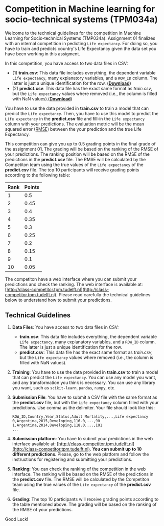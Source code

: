 
# Competition in Machine learning for socio-technical systems (TPM034a)

Welcome to the technical guidelines for the competition in Machine Learning for Socio-technical Systems (TMP034a). Assignment 01 finalizes with an internal competition in pedicting `Life expectancy`. For doing so, you have to train and predicts country's Life Expectancy given the data set you have been working in this assigment.

In this competition, you have access to two data files in CSV: 
- (1) **train.csv**: This data file includes everything, the dependent variable `Life expectancy`, many explanatory variables, and a `ROW_ID` column. The latter is just a unique identification for the row. (**[Download](/train.csv)**)
- (2) **predict.csv**: This data file has the exact same format as *train.csv*, but the `Life expectancy` values where removed (i.e., the column is filled with NaN values).(**[Download](/predict.csv)**)

You have to use the data provided in **train.csv** to train a model that can predict the `Life expectancy`. Then, you have to use this model to predict the `Life expectancy` in the **predict.csv** file and fill-in the `Life expectancy` column with your predictions. The evaluation metric will be the mean squared error ([RMSE](https://scikit-learn.org/1.5/modules/generated/sklearn.metrics.mean_squared_error.html)) between the your prediction and the true Life Expectancy.

This competition can give you up to 0.5 grading points in the final grade of the assignment 01. The grading will be based on the ranking of the RMSE of your predictions. The ranking position will be based on the RMSE of the predictions in the **predict.csv** file. The RMSE will be calculated by the Competiton team using the true values of the `Life expectancy` of the **predict.csv** file. The top 10 participants will receive grading points according to the following table:

| Rank | Points |
|------|--------|
| 1    | 0.5    |
| 2    | 0.45   |
| 3    | 0.4    |
| 4    | 0.35   |
| 5    | 0.3    |
| 6    | 0.25   |
| 7    | 0.2    |
| 8    | 0.15   |
| 9    | 0.1    |
| 10   | 0.05   |

The competiton have a web interface where you can submit your predictions and check the ranking. The web interface is available at: [http://class-competitor.tpm.tudelft.nl](http://class-competitor.tpm.tudelft.nl). Please read carefully the technical guidelines below to understand how to submit your predictions.

## Technical Guidelines

1. **Data Files**: You have access to two data files in CSV:
    - **train.csv**: This data file includes everything, the dependent variable `Life expectancy`, many explanatory variables, and a `ROW_ID` column. The latter is just a unique identification for the row.
    - **predict.csv**: This data file has the exact same format as *train.csv*, but the `Life expectancy` values where removed (i.e., the column is filled with NaN values).

2. **Training**: You have to use the data provided in **train.csv** to train a model that can predict the `Life expectancy`. You can use any model you want, and any transformation you think is necessary. You can use any library you want, such as `scikit-learn`, `pandas`, `numpy`, etc.

3. **Submission File**: You have to submit a CSV file with the same format as the **predict.csv** file, but with the `Life expectancy` column filled with your predictions. Use comma as the delimiter. Your file should look like this:

    ```csv
    ROW_ID,Country,Year,Status,Adult Mortality,...,Life expectancy
    0,Argentina,2015,Developing,116.0,...,90
    1,Argentina,2014,Developing,118.0,...,101
    ...
    ````

4. **Submission platform**: You have to submit your predictions in the web interface available at: [http://class-competitor.tpm.tudelft.nl](http://class-competitor.tpm.tudelft.nl). **You can submit up to 10 different predictions**. Please, go to the web platform and follow the instructions for registering and submitting your predictions.

5. **Ranking**: You can check the ranking of the competition in the web interface. The ranking will be based on the RMSE of the predictions in the **predict.csv** file. The RMSE will be calculated by the Competiton team using the true values of the `Life expectancy` of the **predict.csv** file.

6. **Grading**: The top 10 participants will receive grading points according to the table mentioned above. The grading will be based on the ranking of the RMSE of your predictions.

Good Luck!
